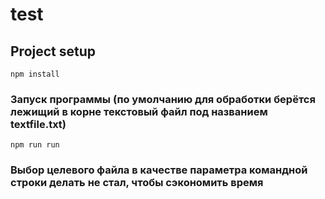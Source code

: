 # test

## Project setup
```
npm install
```

### Запуск программы (по умолчанию для обработки берётся лежищий в корне текстовый файл под названием textfile.txt)
```
npm run run
```

### Выбор целевого файла в качестве параметра командной строки делать не стал, чтобы сэкономить время